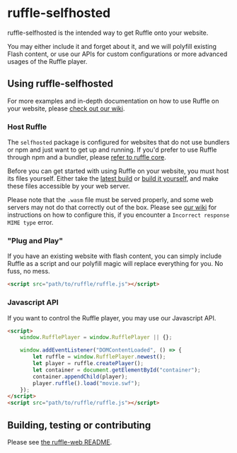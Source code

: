 # ruffle-selfhosted

ruffle-selfhosted is the intended way to get Ruffle onto your website.

You may either include it and forget about it, and we will polyfill existing Flash content,
or use our APIs for custom configurations or more advanced usages of the Ruffle player.

## Using ruffle-selfhosted

For more examples and in-depth documentation on how to use Ruffle on your website, please
[check out our wiki](https://github.com/ruffle-rs/ruffle/wiki/Using-Ruffle#web).

### Host Ruffle

The `selfhosted` package is configured for websites that do not use bundlers or npm and just want
to get up and running. If you'd prefer to use Ruffle through npm and a bundler, please
[refer to ruffle core](https://github.com/ruffle-rs/ruffle/tree/master/web/packages/core).

Before you can get started with using Ruffle on your website, you must host its files yourself.
Either take the [latest build](https://github.com/ruffle-rs/ruffle/releases)
or [build it yourself](https://github.com/ruffle-rs/ruffle/blob/master/web/README.md), and make these files accessible by your web server.

Please note that the `.wasm` file must be served properly, and some web servers may not do that
correctly out of the box. Please see [our wiki](https://github.com/ruffle-rs/ruffle/wiki/Using-Ruffle#configure-wasm-mime-type)
for instructions on how to configure this, if you encounter a `Incorrect response MIME type` error.

### "Plug and Play"

If you have an existing website with flash content, you can simply include Ruffle as a script and
our polyfill magic will replace everything for you. No fuss, no mess.

```html
<script src="path/to/ruffle/ruffle.js"></script>
```

### Javascript API

If you want to control the Ruffle player, you may use our Javascript API.

```html
<script>
    window.RufflePlayer = window.RufflePlayer || {};

    window.addEventListener("DOMContentLoaded", () => {
        let ruffle = window.RufflePlayer.newest();
        let player = ruffle.createPlayer();
        let container = document.getElementById("container");
        container.appendChild(player);
        player.ruffle().load("movie.swf");
    });
</script>
<script src="path/to/ruffle/ruffle.js"></script>
```

## Building, testing or contributing

Please see [the ruffle-web README](https://github.com/ruffle-rs/ruffle/blob/master/web/README.md).
